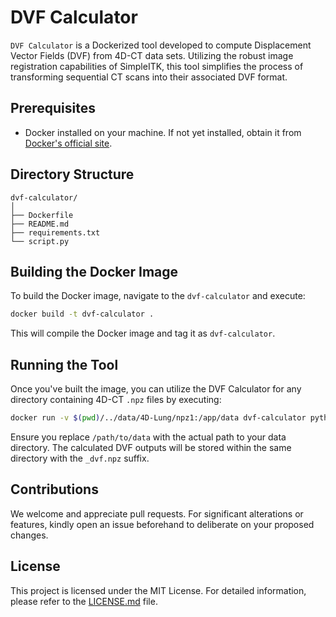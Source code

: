 # DVF Calculator

`DVF Calculator` is a Dockerized tool developed to compute Displacement Vector Fields (DVF) from 4D-CT data sets. Utilizing the robust image registration capabilities of SimpleITK, this tool simplifies the process of transforming sequential CT scans into their associated DVF format.

## Prerequisites

- Docker installed on your machine. If not yet installed, obtain it from [Docker's official site](https://docs.docker.com/get-docker/).

## Directory Structure

```
dvf-calculator/
│
├── Dockerfile
├── README.md
├── requirements.txt
└── script.py
```

## Building the Docker Image

To build the Docker image, navigate to the `dvf-calculator` and execute:

```bash
docker build -t dvf-calculator .
```

This will compile the Docker image and tag it as `dvf-calculator`.

## Running the Tool

Once you've built the image, you can utilize the DVF Calculator for any directory containing 4D-CT `.npz` files by executing:

```bash
docker run -v $(pwd)/../data/4D-Lung/npz1:/app/data dvf-calculator python script.py /app/data --shrink-factors 8 4 2 1 --smoothing-sigmas 4 2 1 0
```

Ensure you replace `/path/to/data` with the actual path to your data directory. The calculated DVF outputs will be stored within the same directory with the `_dvf.npz` suffix.

## Contributions

We welcome and appreciate pull requests. For significant alterations or features, kindly open an issue beforehand to deliberate on your proposed changes.

## License

This project is licensed under the MIT License. For detailed information, please refer to the [LICENSE.md](LICENSE.md) file.
